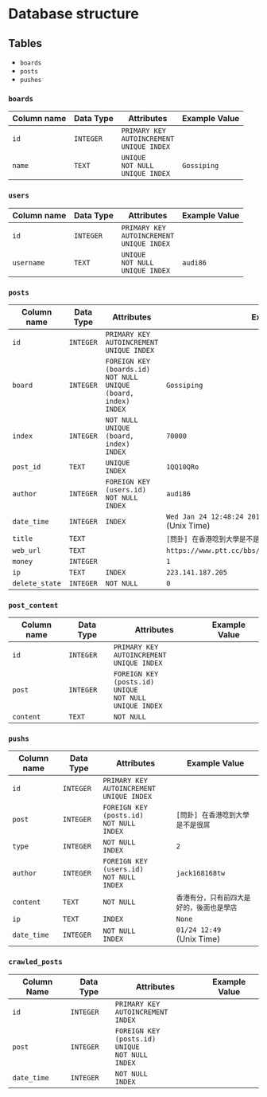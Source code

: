 # Database structure

## Tables

* `boards`
* `posts`
* `pushes`

### `boards`

| Column name | Data Type | Attributes                                             | Example Value |
| ----------- | --------- | ------------------------------------------------------ | ------------- |
| `id`        | `INTEGER` | `PRIMARY KEY`<br />`AUTOINCREMENT`<br />`UNIQUE INDEX` |               |
| `name`      | `TEXT`    | `UNIQUE`<br />`NOT NULL`<br />`UNIQUE INDEX`           | `Gossiping`   |

### `users`

| Column name | Data Type | Attributes                                             | Example Value |
| ----------- | --------- | ------------------------------------------------------ | ------------- |
| `id`        | `INTEGER` | `PRIMARY KEY`<br />`AUTOINCREMENT`<br />`UNIQUE INDEX` |               |
| `username`  | `TEXT`    | `UNIQUE`<br />`NOT NULL`<br />`UNIQUE INDEX`           | `audi86`      |

### `posts`

| Column name    | Data Type | Attributes                                                   | Example Value                                              |
| -------------- | --------- | ------------------------------------------------------------ | ---------------------------------------------------------- |
| `id`           | `INTEGER` | `PRIMARY KEY`<br />`AUTOINCREMENT`<br />`UNIQUE INDEX`       |                                                            |
| `board`        | `INTEGER` | `FOREIGN KEY (boards.id)`<br />`NOT NULL`<br />`UNIQUE (board, index)`<br />`INDEX` | `Gossiping`                                                |
| `index`        | `INTEGER` | `NOT NULL`<br />`UNIQUE (board, index)`<br />`INDEX`         | `70000`                                                    |
| `post_id`      | `TEXT`    | `UNIQUE`<br />`INDEX`                                        | `1QQ10QRo`                                                 |
| `author`       | `INTEGER` | `FOREIGN KEY (users.id)`<br />`NOT NULL`<br />`INDEX`        | `audi86`                                                   |
| `date_time`    | `INTEGER` | `INDEX`                                                      | `Wed Jan 24 12:48:24 2018`<br />(Unix Time)                |
| `title`        | `TEXT`    |                                                              | `[問卦] 在香港唸到大學是不是很屌`                          |
| `web_url`      | `TEXT`    |                                                              | `https://www.ptt.cc/bbs/Gossiping/M.1543497666.A.6EC.html` |
| `money`        | `INTEGER` |                                                              | `1`                                                        |
| `ip`           | `TEXT`    | `INDEX`                                                      | `223.141.187.205`                                          |
| `delete_state` | `INTEGER` | `NOT NULL`                                                   | `0`                                                        |

### `post_content`

| Column name | Data Type | Attributes                                                   | Example Value |
| ----------- | --------- | ------------------------------------------------------------ | ------------- |
| `id`        | `INTEGER` | `PRIMARY KEY`<br />`AUTOINCREMENT`<br />`UNIQUE INDEX`       |               |
| `post`      | `INTEGER` | `FOREIGN KEY (posts.id)`<br />`UNIQUE`<br />`NOT NULL`<br />`UNIQUE INDEX` |               |
| `content`   | `TEXT`    | `NOT NULL`                                                   |               |

### `pushs`

| Column name | Data Type | Attributes                                             | Example Value                              |
| ----------- | --------- | ------------------------------------------------------ | ------------------------------------------ |
| `id`        | `INTEGER` | `PRIMARY KEY`<br />`AUTOINCREMENT`<br />`UNIQUE INDEX` |                                            |
| `post`      | `INTEGER` | `FOREIGN KEY (posts.id)`<br />`NOT NULL`<br />`INDEX`  | `[問卦] 在香港唸到大學是不是很屌`          |
| `type`      | `INTEGER` | `NOT NULL`<br />`INDEX`                                | `2`                                        |
| `author`    | `INTEGER` | `FOREIGN KEY (users.id)`<br />`NOT NULL`<br />`INDEX`  | `jack168168tw`                             |
| `content`   | `TEXT`    | `NOT NULL`                                             | `香港有分，只有前四大是好的，後面也是學店` |
| `ip`        | `TEXT`    | `INDEX`                                                | `None`                                     |
| `date_time` | `INTEGER` | `NOT NULL`<br />`INDEX`                                | `01/24 12:49`<br />(Unix Time)             |

### `crawled_posts`

| Column Name | Data Type | Attributes                                                   | Example Value |
| ----------- | --------- | ------------------------------------------------------------ | ------------- |
| `id`        | `INTEGER` | `PRIMARY KEY`<br />`AUTOINCREMENT`<br />`INDEX`              |               |
| `post`      | `INTEGER` | `FOREIGN KEY (posts.id)`<br />`UNIQUE`<br />`NOT NULL`<br />`INDEX` |               |
| `date_time` | `INTEGER` | `NOT NULL`<br />`INDEX`                                      |               |

